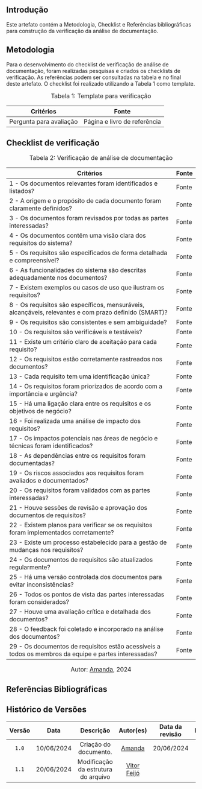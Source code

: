 ## Introdução

Este artefato contém a Metodologia, Checklist e Referências bibliográficas para construção da verificação da análise de documentação. 

## Metodologia

Para o desenvolvimento do checklist de verificação de análise de documentação, foram realizadas pesquisas e criados os checklists de verificação. As referências podem ser consultadas na tabela e no final deste artefato. O checklist foi realizado utilizando a Tabela 1 como template.

<font size="3"><p style="text-align: center">Tabela 1: Template para verificação</p></font>

<center>

Critérios | Fonte
--|--
Pergunta para avaliação| Página e livro de referência

</center>

## Checklist de verificação

<font size="3"><p style="text-align: center">Tabela 2: Verificação de análise de documentação</p></font>

Critérios | Fonte
--------- | ------ 
1 - Os documentos relevantes foram identificados e listados? | Fonte
2 - A origem e o propósito de cada documento foram claramente definidos? | Fonte
3 - Os documentos foram revisados por todas as partes interessadas? | Fonte
4 - Os documentos contêm uma visão clara dos requisitos do sistema? | Fonte
5 - Os requisitos são especificados de forma detalhada e compreensível? | Fonte
6 - As funcionalidades do sistema são descritas adequadamente nos documentos? | Fonte
7 - Existem exemplos ou casos de uso que ilustram os requisitos? | Fonte
8 - Os requisitos são específicos, mensuráveis, alcançáveis, relevantes e com prazo definido (SMART)? | Fonte
9 - Os requisitos são consistentes e sem ambiguidade? | Fonte
10 - Os requisitos são verificáveis e testáveis? | Fonte
11 - Existe um critério claro de aceitação para cada requisito? | Fonte
12 - Os requisitos estão corretamente rastreados nos documentos? | Fonte
13 - Cada requisito tem uma identificação única? | Fonte
14 - Os requisitos foram priorizados de acordo com a importância e urgência? | Fonte
15 - Há uma ligação clara entre os requisitos e os objetivos de negócio? | Fonte
16 - Foi realizada uma análise de impacto dos requisitos? | Fonte
17 - Os impactos potenciais nas áreas de negócio e técnicas foram identificados? | Fonte
18 - As dependências entre os requisitos foram documentadas? | Fonte
19 - Os riscos associados aos requisitos foram avaliados e documentados? | Fonte
20 - Os requisitos foram validados com as partes interessadas? | Fonte
21 - Houve sessões de revisão e aprovação dos documentos de requisitos? | Fonte
22 - Existem planos para verificar se os requisitos foram implementados corretamente? | Fonte
23 - Existe um processo estabelecido para a gestão de mudanças nos requisitos? | Fonte
24 - Os documentos de requisitos são atualizados regularmente? | Fonte
25 - Há uma versão controlada dos documentos para evitar inconsistências? | Fonte
26 - Todos os pontos de vista das partes interessadas foram considerados? | Fonte
27 - Houve uma avaliação crítica e detalhada dos documentos? | Fonte
28 - O feedback foi coletado e incorporado na análise dos documentos? | Fonte
29 - Os documentos de requisitos estão acessíveis a todos os membros da equipe e partes interessadas? | Fonte

<font size="3"><p style="text-align: center">Autor: [Amanda](https://github.com/acamposs), 2024</p></font>


## Referências Bibliográficas




## Histórico de Versões

| Versão | Data | Descrição | Autor(es) | Data da revisão | Revisor(es) |
| :--: | :--: | :--: | :--: | :--: | :--: |
|`1.0` | 10/06/2024 | Criação do documento. |[Amanda](https://github.com/acamposs) |20/06/2024 |[Vitor Feijó](https://github.com/vitorfleonardo) |    
|`1.1` | 20/06/2024 | Modificação da estrutura do arquivo |[Vitor Feijó](https://github.com/vitorfleonardo) | |